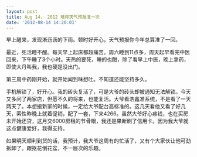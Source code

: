 ```yaml
---
layout: post
title: Aug 14， 2012 难得天气预报准一次
date: '2012-08-14 14:20:01'
---
```



 早上醒来，发现淅沥沥的下雨。顿时好开心，天气预报你今年总算准了一回。

 最近，死活睡不醒。每天早上起床都超痛苦。周六睡到11点多，周天起早看完中医回来，下午睡了3个小时。天热的要死，睡的也酣，除了看早上中医，晚上拿药，即使大丹叫我，我也硬是没出门。

 第三周中药刚开始，就开始闻到味想吐。不知道还能坚持多久。

 手机解锁了，好开心。我的砖头复活了，可是大爷的砖头却被通知无法解锁。今天又多问了两家店，但愿不久的将来，也能复活。大爷看浩鑫准系统，不是看了一天两天了。本想搬新家的时候，一定给大爷配台高标准的。这几天看他又看了好几天，索性昨晚上就着促销，配了一套，下来4266。虽然大爷好心疼钱，也在买房未开始还贷，这月交6000房租的节骨眼，我还是果断刷了信用卡。因为我大爷就这点健康爱好，我得支持。

 如果明天顺利到货的话，我预计，我大爷这周有的忙活了，又有个大家伙让他可劲拆卸了。跟抠花倒花盆，不一层次的乐趣。


